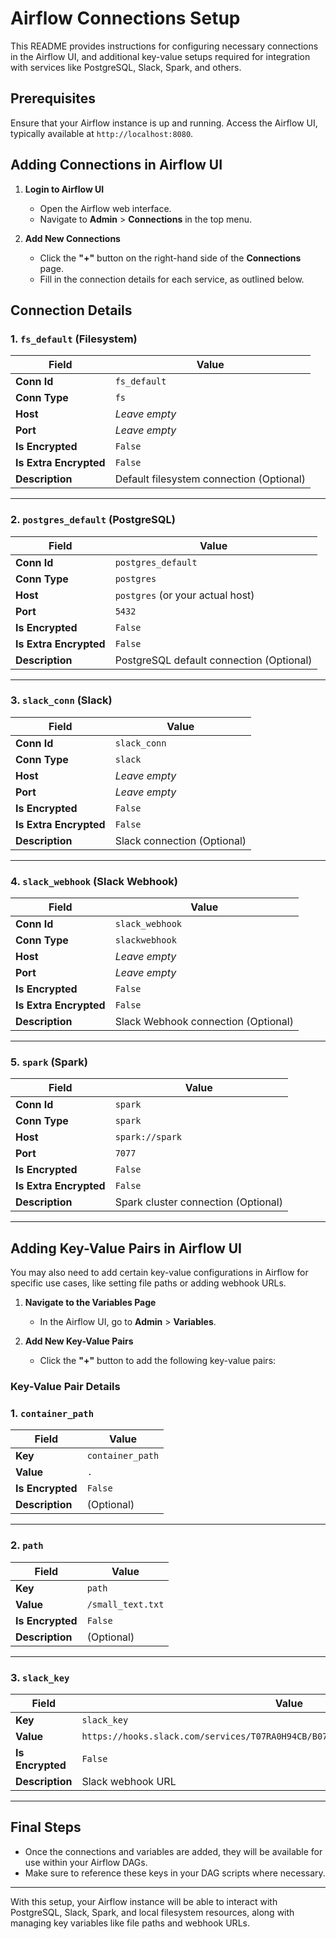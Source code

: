 # Airflow Connections Setup

This README provides instructions for configuring necessary connections in the Airflow UI, and additional key-value setups required for integration with services like PostgreSQL, Slack, Spark, and others.

## Prerequisites

Ensure that your Airflow instance is up and running. Access the Airflow UI, typically available at `http://localhost:8080`.

## Adding Connections in Airflow UI

1. **Login to Airflow UI**
   - Open the Airflow web interface.
   - Navigate to **Admin** > **Connections** in the top menu.

2. **Add New Connections**
   - Click the **"+"** button on the right-hand side of the **Connections** page.
   - Fill in the connection details for each service, as outlined below.

## Connection Details

### 1. `fs_default` (Filesystem)

| Field             | Value                  |
|-------------------|------------------------|
| **Conn Id**        | `fs_default`           |
| **Conn Type**      | `fs`                   |
| **Host**           | _Leave empty_          |
| **Port**           | _Leave empty_          |
| **Is Encrypted**   | `False`                |
| **Is Extra Encrypted** | `False`            |
| **Description**    | Default filesystem connection (Optional) |

---

### 2. `postgres_default` (PostgreSQL)

| Field             | Value                  |
|-------------------|------------------------|
| **Conn Id**        | `postgres_default`     |
| **Conn Type**      | `postgres`             |
| **Host**           | `postgres` (or your actual host) |
| **Port**           | `5432`                 |
| **Is Encrypted**   | `False`                |
| **Is Extra Encrypted** | `False`            |
| **Description**    | PostgreSQL default connection (Optional) |

---

### 3. `slack_conn` (Slack)

| Field             | Value                  |
|-------------------|------------------------|
| **Conn Id**        | `slack_conn`           |
| **Conn Type**      | `slack`                |
| **Host**           | _Leave empty_          |
| **Port**           | _Leave empty_          |
| **Is Encrypted**   | `False`                |
| **Is Extra Encrypted** | `False`            |
| **Description**    | Slack connection (Optional) |

---

### 4. `slack_webhook` (Slack Webhook)

| Field             | Value                  |
|-------------------|------------------------|
| **Conn Id**        | `slack_webhook`        |
| **Conn Type**      | `slackwebhook`         |
| **Host**           | _Leave empty_          |
| **Port**           | _Leave empty_          |
| **Is Encrypted**   | `False`                |
| **Is Extra Encrypted** | `False`            |
| **Description**    | Slack Webhook connection (Optional) |

---

### 5. `spark` (Spark)

| Field             | Value                  |
|-------------------|------------------------|
| **Conn Id**        | `spark`                |
| **Conn Type**      | `spark`                |
| **Host**           | `spark://spark`        |
| **Port**           | `7077`                 |
| **Is Encrypted**   | `False`                |
| **Is Extra Encrypted** | `False`            |
| **Description**    | Spark cluster connection (Optional) |

---

## Adding Key-Value Pairs in Airflow UI

You may also need to add certain key-value configurations in Airflow for specific use cases, like setting file paths or adding webhook URLs.

1. **Navigate to the Variables Page**  
   - In the Airflow UI, go to **Admin** > **Variables**.

2. **Add New Key-Value Pairs**  
   - Click the **"+"** button to add the following key-value pairs:

### Key-Value Pair Details

### 1. `container_path`

| Field             | Value                  |
|-------------------|------------------------|
| **Key**            | `container_path`       |
| **Value**          | `.`                    |
| **Is Encrypted**   | `False`                |
| **Description**    | (Optional) |

---

### 2. `path`

| Field             | Value                  |
|-------------------|------------------------|
| **Key**            | `path`                 |
| **Value**          | `/small_text.txt`      |
| **Is Encrypted**   | `False`                |
| **Description**    | (Optional) |

---

### 3. `slack_key`

| Field             | Value                  |
|-------------------|------------------------|
| **Key**            | `slack_key`            |
| **Value**          | `https://hooks.slack.com/services/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` |
| **Is Encrypted**   | `False`                |
| **Description**    | Slack webhook URL |

---

## Final Steps

- Once the connections and variables are added, they will be available for use within your Airflow DAGs.
- Make sure to reference these keys in your DAG scripts where necessary.

---

With this setup, your Airflow instance will be able to interact with PostgreSQL, Slack, Spark, and local filesystem resources, along with managing key variables like file paths and webhook URLs.
